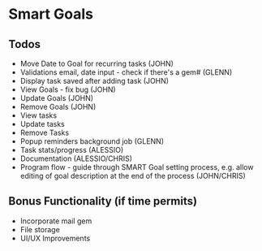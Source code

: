 # Smart Goals

## Todos

- Move Date to Goal for recurring tasks (JOHN)
- Validations email, date input - check if there's a gem# (GLENN)
- Display task saved after adding task (JOHN)
- View Goals - fix bug (JOHN)
- Update Goals (JOHN)
- Remove Goals (JOHN)
- View tasks
- Update tasks
- Remove Tasks
- Popup reminders background job (GLENN)
- Task stats/progress (ALESSIO)
- Documentation (ALESSIO/CHRIS)
- Program flow - guide through SMART Goal setting process, e.g. allow editing of goal description at the end of the process (JOHN/CHRIS)

## Bonus Functionality (if time permits)
- Incorporate mail gem
- File storage
- UI/UX Improvements